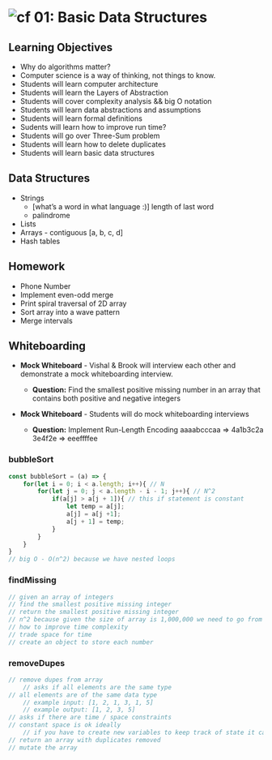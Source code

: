 ![cf](http://i.imgur.com/7v5ASc8.png) 01: Basic Data Structures
===

## Learning Objectives
	
* Why do algorithms matter?
* Computer science is a way of thinking, not things to know. 
* Students will learn computer architecture
* Students will learn the Layers of Abstraction
* Students will cover complexity analysis && big O notation
* Students will learn data abstractions and assumptions
* Students will learn formal definitions
* Sudents will learn how to improve run time?
* Students will go over Three-Sum problem
* Students will learn how to delete duplicates
* Students will learn basic data structures
 
## Data Structures 

* Strings
    * [what’s a word in what language :)] length of last word
    * palindrome
* Lists
* Arrays - contiguous [a, b, c, d]
* Hash tables

## Homework

* Phone Number
* Implement even-odd merge
* Print spiral traversal of 2D array
* Sort array into a wave pattern
* Merge intervals

## Whiteboarding

* **Mock Whiteboard** - Vishal & Brook will interview each other and demonstrate a mock whiteboarding interview.
    * **Question:** Find the smallest positive missing number in an array that contains both positive and negative integers

* **Mock Whiteboard** - Students will do mock whiteboarding interviews 
    * **Question:** Implement Run-Length Encoding 
aaaabcccaa => 4a1b3c2a
3e4f2e	=> eeeffffee

### bubbleSort
```javascript
const bubbleSort = (a) => {
    for(let i = 0; i < a.length; i++){ // N
        for(let j = 0; j < a.length - i - 1; j++){ // N^2
            if(a[j] > a[j + 1]){ // this if statement is constant
                let temp = a[j];
                a[j] = a[j +1];
                a[j + 1] = temp;
            }
        }
    }
}
// big O - O(n^2) because we have nested loops
```
### findMissing
```javascript
// given an array of integers
// find the smallest positive missing integer
// return the smallest positive missing integer
// n^2 because given the size of array is 1,000,000 we need to go from 1 to 1,000,000 to see which is the smallest. 
// how to improve time complexity
// trade space for time
// create an object to store each number
```

### removeDupes
```javascript
// remove dupes from array
    // asks if all elements are the same type
// all elements are of the same data type
    // example input: [1, 2, 1, 3, 1, 5]
    // example output: [1, 2, 3, 5]
// asks if there are time / space constraints
// constant space is ok ideally
    // if you have to create new variables to keep track of state it can't grow with the number of items in the list
// return an array with duplicates removed
// mutate the array
````
